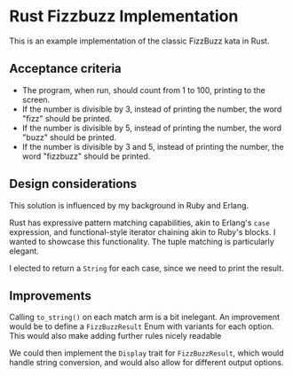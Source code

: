 # Rust Fizzbuzz Implementation

This is an example implementation of the classic FizzBuzz kata in Rust.

## Acceptance criteria

- The program, when run, should count from 1 to 100, printing to the screen.
- If the number is divisible by 3, instead of printing the number, the word "fizz" should be printed.
- If the number is divisible by 5, instead of printing the number, the word "buzz" should be printed.
- If the number is divisible by 3 and 5, instead of printing the number, the word "fizzbuzz" should be printed.

## Design considerations

This solution is influenced by my background in Ruby and Erlang.

Rust has expressive pattern matching capabilities, akin to Erlang's `case` expression, and functional-style iterator chaining akin to Ruby's blocks.  I wanted to showcase this functionality.  The tuple matching is particularly elegant.

I elected to return a `String` for each case, since we need to print the result.

## Improvements

Calling `to_string()` on each match arm is a bit inelegant.  An improvement would be to define a `FizzBuzzResult` Enum with variants for each option.  This would also make adding further rules nicely readable

We could then implement the `Display` trait for `FizzBuzzResult`, which would handle string conversion, and would also allow for different output options.
